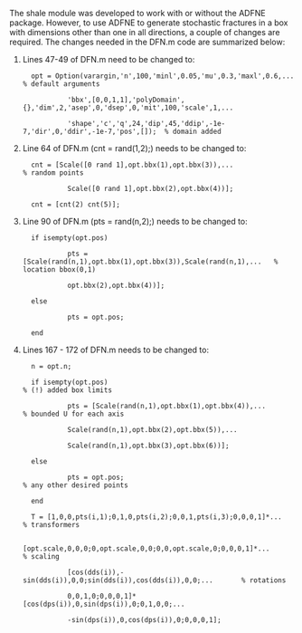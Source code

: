 The shale module was developed to work with or without the ADFNE package. However, to use ADFNE to generate stochastic fractures in a box with dimensions other than one in all directions, a couple of changes are required.
The changes needed in the DFN.m code are summarized below:

1. Lines 47-49 of DFN.m need to be changed to: 

         opt = Option(varargin,'n',100,'minl',0.05,'mu',0.3,'maxl',0.6,...               % default arguments

                  'bbx',[0,0,1,1],'polyDomain',{},'dim',2,'asep',0,'dsep',0,'mit',100,'scale',1,...
         
                  'shape','c','q',24,'dip',45,'ddip',-1e-7,'dir',0,'ddir',-1e-7,'pos',[]);  % domain added
      
2. Line 64 of DFN.m (cnt = rand(1,2);) needs to be changed to:

         cnt = [Scale([0 rand 1],opt.bbx(1),opt.bbx(3)),...                  % random points

                  Scale([0 rand 1],opt.bbx(2),opt.bbx(4))];
         
         cnt = [cnt(2) cnt(5)];
  
3. Line 90 of DFN.m (pts = rand(n,2);) needs to be changed to:

         if isempty(opt.pos)
         
                  pts = [Scale(rand(n,1),opt.bbx(1),opt.bbx(3)),Scale(rand(n,1),...   % location bbox(0,1)
                  
                  opt.bbx(2),opt.bbx(4))];
                  
         else
         
                  pts = opt.pos;
                  
         end
   
4. Lines 167 - 172 of DFN.m needs to be changed to:

         n = opt.n;
         
         if isempty(opt.pos)                                                     % (!) added box limits
        
                  pts = [Scale(rand(n,1),opt.bbx(1),opt.bbx(4)),...                   % bounded U for each axis
            
                  Scale(rand(n,1),opt.bbx(2),opt.bbx(5)),...
                
                  Scale(rand(n,1),opt.bbx(3),opt.bbx(6))];
                
         else
        
                  pts = opt.pos;                                                      % any other desired points
            
         end
        
         T = [1,0,0,pts(i,1);0,1,0,pts(i,2);0,0,1,pts(i,3);0,0,0,1]*...                % transformers
        
                  [opt.scale,0,0,0;0,opt.scale,0,0;0,0,opt.scale,0;0,0,0,1]*...       % scaling
            
                  [cos(dds(i)),-sin(dds(i)),0,0;sin(dds(i)),cos(dds(i)),0,0;...       % rotations
            
                  0,0,1,0;0,0,0,1]*[cos(dps(i)),0,sin(dps(i)),0;0,1,0,0;...
            
                  -sin(dps(i)),0,cos(dps(i)),0;0,0,0,1];
                  
                           
